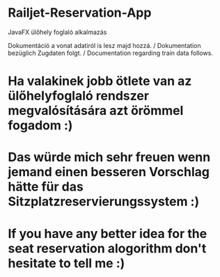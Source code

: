 # Railjet-Reservation-App
JavaFX ülőhely foglaló alkalmazás

Dokumentáció a vonat adatiról is lesz majd hozzá. / Dokumentation bezüglich Zugdaten folgt. / Documentation regarding train data follows.


# Ha valakinek jobb ötlete van az ülőhelyfoglaló rendszer megvalósítására azt örömmel fogadom :)
# Das würde mich sehr freuen wenn jemand einen besseren Vorschlag hätte für das Sitzplatzreservierungssystem :)
# If you have any better idea for the seat reservation alogorithm don't hesitate to tell me :)
